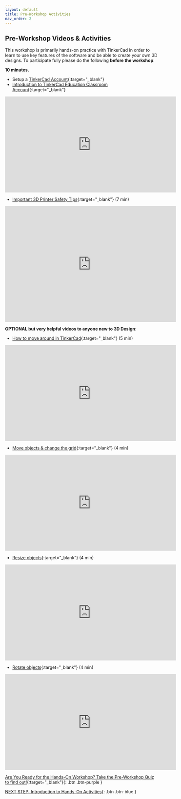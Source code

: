 ```yaml
---
layout: default
title: Pre-Workshop Activities
nav_order: 2
---
```

## Pre-Workshop Videos & Activities
This workshop is primarily hands-on practice with TinkerCad in order to learn to use key features of the software and be able to create your own 3D designs. To participate fully please do the following **before the workshop**:

**10 minutes.**<br>
- Setup a [TinkerCad Account](http://tinkercad.com){:target="_blank"}
- [Introduction to TinkerCad Education Classroom Account](https://www.youtube.com/watch?v=X3tHNHlFH8o){:target="_blank"}
<iframe width="560" height="315" src="https://www.youtube.com/embed/X3tHNHlFH8o?si=VXe7buuueTH6ML5l" title="YouTube video player" frameborder="0" allow="accelerometer; autoplay; clipboard-write; encrypted-media; gyroscope; picture-in-picture; web-share" referrerpolicy="strict-origin-when-cross-origin" allowfullscreen></iframe>

- [Important 3D Printer Safety Tips](https://app.Lumi.education/run/zPnWba){:target="_blank"} (7 min)
<iframe src="https://app.Lumi.education/api/v1/run/zPnWba/embed" width="560" height="380" frameborder="0" allowfullscreen="allowfullscreen" allow="geolocation *; microphone *; camera *; midi *; encrypted-media *"></iframe>

**OPTIONAL but very helpful videos to anyone new to 3D Design:**
- [How to move around in TinkerCad](https://www.youtube.com/embed/wa37nrj0pH0){:target="_blank"} (5 min)  
<iframe width="560" height="315" src="https://www.youtube.com/embed/GtvQrYl9Lxc" title="TinkerCad Control View" frameborder="0" allow="accelerometer; autoplay; clipboard-write; encrypted-media; gyroscope; picture-in-picture" allowfullscreen></iframe>

- [Move objects & change the grid](https://www.youtube.com/watch?v=S31fx23-C5Q){:target="_blank"} (4 min)
<iframe width="560" height="315" src="https://www.youtube.com/embed/S31fx23-C5Q" title="TinkerCad Shapes Place & Move" frameborder="0" allow="accelerometer; autoplay; clipboard-write; encrypted-media; gyroscope; picture-in-picture" allowfullscreen></iframe>

- [Resize objects](https://www.youtube.com/watch?v=0ggz277lOOw){:target="_blank"} (4 min)
<iframe width="560" height="315" src="https://www.youtube.com/embed/0ggz277lOOw" title="TinkderCad Resize Shapes" frameborder="0" allow="accelerometer; autoplay; clipboard-write; encrypted-media; gyroscope; picture-in-picture" allowfullscreen></iframe>

- [Rotate objects](https://www.youtube.com/watch?v=6Q7FuNuhBNY){:target="_blank"} (4 min)
<iframe width="560" height="315" src="https://www.youtube.com/embed/6Q7FuNuhBNY" title="TinkerCad Rotate Shapes" frameborder="0" allow="accelerometer; autoplay; clipboard-write; encrypted-media; gyroscope; picture-in-picture" allowfullscreen></iframe>

[Are You Ready for the Hands-On Workshop? Take the Pre-Workshop Quiz to find out!](http://bit.ly/2Ml9tTP){:target="_blank"}{: .btn .btn-purple }

[NEXT STEP: Introduction to Hands-On Activities](activities-intro.html){: .btn .btn-blue }
